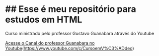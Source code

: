 # ## Esse é meu repositório para estudos em HTML
Curso ministrado pelo professor Gustavo Guanabara através do Youtube

[Acesse o Canal do professor Guanabara no Youtube](https://www.youtube.com/watch?v=Ejkb_YpuHWs&list=PLHz_AreHm4dkZ9-atkcmcBaMZdmLHft8n)(https://www.youtube.com/c/CursoemV%C3%ADdeo)
